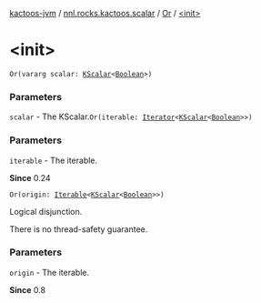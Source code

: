 [kactoos-jvm](../../index.md) / [nnl.rocks.kactoos.scalar](../index.md) / [Or](index.md) / [&lt;init&gt;](./-init-.md)

# &lt;init&gt;

`Or(vararg scalar: `[`KScalar`](../../nnl.rocks.kactoos/-k-scalar.md)`<`[`Boolean`](https://kotlinlang.org/api/latest/jvm/stdlib/kotlin/-boolean/index.html)`>)`

### Parameters

`scalar` - The KScalar.`Or(iterable: `[`Iterator`](https://kotlinlang.org/api/latest/jvm/stdlib/kotlin.collections/-iterator/index.html)`<`[`KScalar`](../../nnl.rocks.kactoos/-k-scalar.md)`<`[`Boolean`](https://kotlinlang.org/api/latest/jvm/stdlib/kotlin/-boolean/index.html)`>>)`

### Parameters

`iterable` - The iterable.

**Since**
0.24

`Or(origin: `[`Iterable`](https://kotlinlang.org/api/latest/jvm/stdlib/kotlin.collections/-iterable/index.html)`<`[`KScalar`](../../nnl.rocks.kactoos/-k-scalar.md)`<`[`Boolean`](https://kotlinlang.org/api/latest/jvm/stdlib/kotlin/-boolean/index.html)`>>)`

Logical disjunction.

There is no thread-safety guarantee.

### Parameters

`origin` - The iterable.

**Since**
0.8

